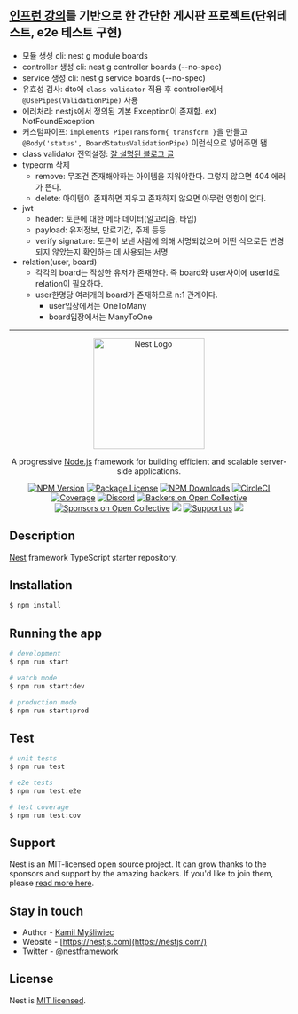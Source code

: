 ## [인프런 강의](https://www.inflearn.com/course/%EB%94%B0%EB%9D%BC%ED%95%98%EB%8A%94-%EB%84%A4%EC%8A%A4%ED%8A%B8-%EC%A0%9C%EC%9D%B4%EC%97%90%EC%8A%A4/dashboard)를 기반으로 한 간단한 게시판 프로젝트(단위테스트, e2e 테스트 구현)

- 모듈 생성 cli: nest g module boards
- controller 생성 cli: nest g controller boards (--no-spec)
- service 생성 cli: nest g service boards (--no-spec)
- 유효성 검사: dto에 `class-validator` 적용 후 controller에서 `@UsePipes(ValidationPipe)` 사용
- 에러처리: nestjs에서 정의된 기본 Exception이 존재함. ex) NotFoundException
- 커스텀파이프: `implements PipeTransform{ transform }`을 만들고 `@Body('status', BoardStatusValidationPipe)` 이런식으로 넣어주면 됌
- class validator 전역설정: [잘 설명된 블로그 글](https://chaewonkong.github.io/posts/nestjs-validation-pipe-with-class-validator.html)
- typeorm 삭제
  - remove: 무조건 존재해야하는 아이템을 지워야한다. 그렇지 않으면 404 에러가 뜬다.
  - delete: 아이템이 존재하면 지우고 존재하지 않으면 아무런 영향이 없다.
- jwt
  - header: 토큰에 대한 메타 데이터(알고리즘, 타입)
  - payload: 유저정보, 만료기간, 주제 등등
  - verify signature: 토큰이 보낸 사람에 의해 서명되었으며 어떤 식으로든 변경되지 않았는지 확인하는 데 사용되는 서명
- relation(user, board)
  - 각각의 board는 작성한 유저가 존재한다. 즉 board와 user사이에 userId로 relation이 필요하다.
  - user한명당 여러개의 board가 존재하므로 n:1 관계이다.
    - user입장에서는 OneToMany
    - board입장에서는 ManyToOne

---

<p align="center">
  <a href="http://nestjs.com/" target="blank"><img src="https://nestjs.com/img/logo-small.svg" width="200" alt="Nest Logo" /></a>
</p>

[circleci-image]: https://img.shields.io/circleci/build/github/nestjs/nest/master?token=abc123def456
[circleci-url]: https://circleci.com/gh/nestjs/nest

  <p align="center">A progressive <a href="http://nodejs.org" target="_blank">Node.js</a> framework for building efficient and scalable server-side applications.</p>
    <p align="center">
<a href="https://www.npmjs.com/~nestjscore" target="_blank"><img src="https://img.shields.io/npm/v/@nestjs/core.svg" alt="NPM Version" /></a>
<a href="https://www.npmjs.com/~nestjscore" target="_blank"><img src="https://img.shields.io/npm/l/@nestjs/core.svg" alt="Package License" /></a>
<a href="https://www.npmjs.com/~nestjscore" target="_blank"><img src="https://img.shields.io/npm/dm/@nestjs/common.svg" alt="NPM Downloads" /></a>
<a href="https://circleci.com/gh/nestjs/nest" target="_blank"><img src="https://img.shields.io/circleci/build/github/nestjs/nest/master" alt="CircleCI" /></a>
<a href="https://coveralls.io/github/nestjs/nest?branch=master" target="_blank"><img src="https://coveralls.io/repos/github/nestjs/nest/badge.svg?branch=master#9" alt="Coverage" /></a>
<a href="https://discord.gg/G7Qnnhy" target="_blank"><img src="https://img.shields.io/badge/discord-online-brightgreen.svg" alt="Discord"/></a>
<a href="https://opencollective.com/nest#backer" target="_blank"><img src="https://opencollective.com/nest/backers/badge.svg" alt="Backers on Open Collective" /></a>
<a href="https://opencollective.com/nest#sponsor" target="_blank"><img src="https://opencollective.com/nest/sponsors/badge.svg" alt="Sponsors on Open Collective" /></a>
  <a href="https://paypal.me/kamilmysliwiec" target="_blank"><img src="https://img.shields.io/badge/Donate-PayPal-ff3f59.svg"/></a>
    <a href="https://opencollective.com/nest#sponsor"  target="_blank"><img src="https://img.shields.io/badge/Support%20us-Open%20Collective-41B883.svg" alt="Support us"></a>
  <a href="https://twitter.com/nestframework" target="_blank"><img src="https://img.shields.io/twitter/follow/nestframework.svg?style=social&label=Follow"></a>
</p>
  <!--[![Backers on Open Collective](https://opencollective.com/nest/backers/badge.svg)](https://opencollective.com/nest#backer)
  [![Sponsors on Open Collective](https://opencollective.com/nest/sponsors/badge.svg)](https://opencollective.com/nest#sponsor)-->

## Description

[Nest](https://github.com/nestjs/nest) framework TypeScript starter repository.

## Installation

```bash
$ npm install
```

## Running the app

```bash
# development
$ npm run start

# watch mode
$ npm run start:dev

# production mode
$ npm run start:prod
```

## Test

```bash
# unit tests
$ npm run test

# e2e tests
$ npm run test:e2e

# test coverage
$ npm run test:cov
```

## Support

Nest is an MIT-licensed open source project. It can grow thanks to the sponsors and support by the amazing backers. If you'd like to join them, please [read more here](https://docs.nestjs.com/support).

## Stay in touch

- Author - [Kamil Myśliwiec](https://kamilmysliwiec.com)
- Website - [https://nestjs.com](https://nestjs.com/)
- Twitter - [@nestframework](https://twitter.com/nestframework)

## License

Nest is [MIT licensed](LICENSE).
